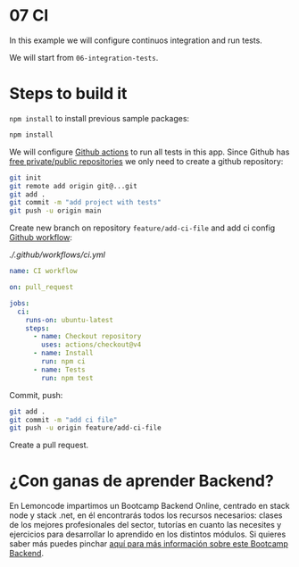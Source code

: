 # 07 CI

In this example we will configure continuos integration and run tests.

We will start from `06-integration-tests`.

# Steps to build it

`npm install` to install previous sample packages:

```bash
npm install
```

We will configure [Github actions](https://github.com/features/actions) to run all tests in this app. Since Github has [free private/public repositories](https://github.com/pricing) we only need to create a github repository:

```bash
git init
git remote add origin git@...git
git add .
git commit -m "add project with tests"
git push -u origin main
```

Create new branch on repository `feature/add-ci-file` and add ci config [Github workflow](https://help.github.com/en/actions/configuring-and-managing-workflows/configuring-a-workflow):

_./.github/workflows/ci.yml_

```yml
name: CI workflow

on: pull_request

jobs:
  ci:
    runs-on: ubuntu-latest
    steps:
      - name: Checkout repository
        uses: actions/checkout@v4
      - name: Install
        run: npm ci
      - name: Tests
        run: npm test

```

Commit, push:

```bash
git add .
git commit -m "add ci file"
git push -u origin feature/add-ci-file
```

Create a pull request.

# ¿Con ganas de aprender Backend?

En Lemoncode impartimos un Bootcamp Backend Online, centrado en stack node y stack .net, en él encontrarás todos los recursos necesarios: clases de los mejores profesionales del sector, tutorías en cuanto las necesites y ejercicios para desarrollar lo aprendido en los distintos módulos. Si quieres saber más puedes pinchar [aquí para más información sobre este Bootcamp Backend](https://lemoncode.net/bootcamp-backend#bootcamp-backend/banner).
